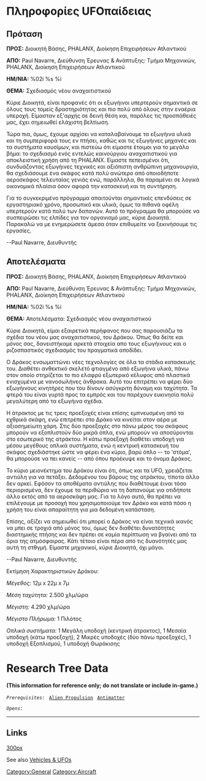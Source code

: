 # Πληροφορίες UFOπαίδειας

## Πρόταση

**ΠΡΟΣ:** Διοικητή Βάσης, PHALANX, Διοίκηση Επιχειρήσεων Ατλαντικού

**ΑΠΟ:** Paul Navarre, Διεύθυνση Έρευνας & Ανάπτυξης: Τμήμα Μηχανικών,
PHALANX, Διοίκηση Επιχειρήσεων Ατλαντικού

**ΗΜ/ΝΙΑ:** %02i %s %i

**ΘΕΜΑ:** Σχεδιασμός νέου αναχαιτιστικού

Κύριε Διοικητά, είναι προφανές ότι οι εξωγήινοι υπερτερούν σημαντικά σε
όλους τους τομείς δραστηριότητας και πιο πολύ από όλους στην εναέρια
υπεροχή. Είμασταν εξ'αρχής σε δεινή θέση και, παρόλες τις προσπάθειές
μας, έχει σημειωθεί ελάχιστη βελτίωση.

Τώρα πια, όμως, έχουμε αρχίσει να καταλαβαίνουμε τα εξωγήινα υλικά και
τη συμπεριφορά τους εν πτήσει, καθώς και τις εξωγήινες μηχανές και τα
συστήματα καυσίμων, και πιστεύω ότι είμαστε έτοιμοι για το μεγάλο βήμα:
το σχεδιασμό ενός εντελώς καινούργιου αναχαιτιστικού για αποκλειστική
χρήση από τη PHALANX. Είμαστε πεπεισμένοι ότι, συνδυάζοντας εξωγήινες
τεχνικές και αξιόπιστη ανθρώπινη μηχανουργία, θα σχεδιάσουμε ένα σκάφος
κατά πολύ ανώτερο από οποιοδήποτε αεροσκάφος τελευταίας γενιάς ενώ,
παράλληλα, θα παραμένει σε λογικά οικονομικά πλαίσια όσον αφορά την
κατασκευή και τη συντήρηση.

Για το συγκεκριμένο πρόγραμμα απαιτούνται σημαντικές επενδύσεις σε
εργαστηριακό χρόνο, προσωπικό και υλικά, όμως τα πιθανά οφέλη υπερτερούν
κατά πολύ των δαπανών. Αυτό το πρόγραμμα θα μπορούσε να συσπειρώσει τις
ελπίδες για τον οργανισμό μας, κύριε Διοικητά. Παρακαλώ να με
ενημερώσετε άμεσα όταν επιθυμείτε να ξεκινήσουμε τις εργασίες.

--Paul Navarre, Διευθυντής

## Αποτελέσματα

**ΠΡΟΣ:** Διοικητή Βάσης, PHALANX, Διοίκηση Επιχειρήσεων Ατλαντικού

**ΑΠΟ:** Paul Navarre, Διεύθυνση Έρευνας & Ανάπτυξης: Τμήμα Μηχανικών,
PHALANX, Διοίκηση Επιχειρήσεων Ατλαντικού

**ΗΜ/ΝΙΑ:** %02i %s %i

**ΘΕΜΑ:** Αποτελέσματα: Σχεδιασμός νέου αναχαιτιστικού

Κύριε Διοικητά, είμαι εξαιρετικά περήφανος που σας παρουσιάζω τα σχέδια
του νέου μας αναχαιτιστικού, του Δράκου. Όπως θα δείτε και μόνος σας,
δανειστήκαμε αρκετά στοιχεία απο τους εξωγήινους και ο ριζοσπαστικός
σχεδιασμός του πραγματικά αποδίδει.

Ο Δράκος ενσωματτώνει νέες τεχνολογίες σε όλα τα στάδια κατασκευής του.
Διαθέτει ανθεκτικό σκελετό φτιαγμένο από εξωγήινα υλικά, πάνω στον οποίο
στηρίζεται το πιο ελαφρύ εξωτερικό κέλυφος από πλαστικά ενισχυμένα με
νανοσωλήνες άνθρακα. Αυτό του επιτρέπει να φέρει δύο εξωγήινους
κινητήρες που του δίνουν ασύγκριτη δύναμη και ταχύτητα. Τα φτερά του
είναι γυρτά προς τα εμπρός και του παρέχουν ευκινησία πολύ μεγαλύτερη
από τα εξωγήινα σχέδια.

Η άτρακτος με τις τρεις προεξοχές είναι επίσης εμπνευσμένη από τα
εχθρικά σκάφη, ενώ επιτρέπει στο Δράκο να κινείται στον αέρα με
αξιοσημείωτη χάρη. Στις δύο προεξοχές στο πάνω μέρος του σκάφους μπορούν
να εξοπλιστούν δύο μικρά όπλα, ενώ μπορούν να αποσύρονται στο εσωτερικό
της ατράκτου. Η κάτω προεξοχή διαθέτει υποδοχή για μέσου μεγέθους οπλικά
συστήματα, ενώ η κεντρική κατασκευή του σκάφος σχεδιάστηκε ώστε να φέρει
ένα κύριο, βαρύ όπλο -- το 'στόμα', θα μπορούσε να πει κανείς -- από
όπου προέκυψε και το όνομα Δράκος.

Το κύριο μειονέκτημα του Δράκου είναι ότι, όπως και τα UFO, χρειάζεται
αντιύλη για να πετάξει. Δεδομένου του βάρους της ατράκτου, τίποτα άλλο
δεν αρκεί. Εφόσον τα αποθέματα αντιύλης που διαθέτουμε έιναι τόσο
περιορισμένα, δεν έχουμε τα περιθώρια να τη δαπανούμε για οτιδήποτε άλλο
εκτός από τα αεροσκάφη μας. Για το λόγο αυτό, θα πρέπει να επιλέγουμε με
προσοχή που χρησιμοποιούμε τον Δράκο και κατά πόσο η χρήση του είναι
απαραίτητη για μια δεδομένη κατάσταση.

Επίσης, αξίζει να σημειωθεί ότι μπορεί ο Δράκος να είναι τεχνικά ικανός
να μπει σε τροχιά από μόνος του, όμως δεν διαθέτει δυνατότητες
διαστημικής πτήσης και δεν πρέπει σε καμία περίπτωση να βγαίνει από τα
όρια της ατμόσφαιρας. Κάτι τέτοιο είναι πέρα από τις δυανότητές μας αυτή
τη στθγμή. Είμαστε μηχανικοί, κύριε Διοικητά, όχι μάγοι.

--Paul Navarre, Διευθυντής

Εκτίμηση Χαρακτηριστικών Δράκου:

*Μέγεθος:* 12μ x 22μ x 7μ

*Μέση ταχύτητα:* 2.500 χλμ/ώρα

*Μέγιστη:* 4.290 χλμ/ώρα

*Μέγιστο Πλήρωμα:* 1 Πιλότος

*Οπλικά συστήματα:* 1 Μεγάλη υποδοχή (κεντρική άτρακτος), 1 Μεσαία
υποδοχή (κάτω προεξοχή), 2 Μικρές υποδοχές (δύο πάνω προεξοχές), 1
υποδοχή Εξοπλισμού, 1 υποδοχή Θωράκισης

# Research Tree Data

**(This information for reference only; do not translate or include
in-game.)**

*`Prerequisites:`*
` `[`Alien Propulsion`](Research/Alien_Propulsion "wikilink")
` `[`Antimatter`](Research/Antimatter "wikilink")

*`Opens:`*

------------------------------------------------------------------------

## Links

[300px](image:inter_dragon.jpg "wikilink")

See also [Vehicles & UFOs](Vehicles_&_UFOs "wikilink")

[Category:General](Category:General "wikilink")
[Category:Aircraft](Category:Aircraft "wikilink")